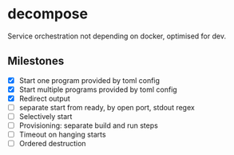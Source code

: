 # decompose
Service orchestration not depending on docker, optimised for dev.


## Milestones

- [x] Start one program provided by toml config
- [x] Start multiple programs provided by toml config
- [x] Redirect output
- [ ] separate start from ready, by open port, stdout regex
- [ ] Selectively start
- [ ] Provisioning: separate build and run steps
- [ ] Timeout on hanging starts
- [ ] Ordered destruction
